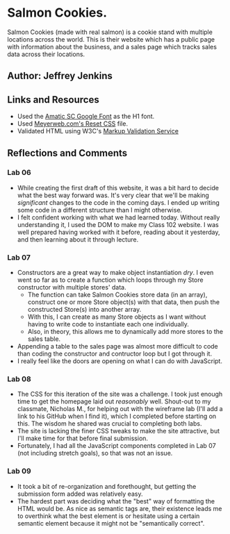 # Salmon Cookies.

Salmon Cookies (made with real salmon) is a cookie stand with multiple locations across the world. This is their website which has a public page with information about the business, and a sales page which tracks sales data across their locations.

## Author: Jeffrey Jenkins

## Links and Resources

- Used the [Amatic SC Google Font](https://fonts.google.com/specimen/Amatic+SC) as the H1 font.
- Used [Meyerweb.com's Reset CSS](http://meyerweb.com/eric/tools/css/reset/) file.
- Validated HTML using W3C's [Markup Validation Service](https://validator.w3.org/)

## Reflections and Comments

### Lab 06

- While creating the first draft of this website, it was a bit hard to decide what the best way forward was. It's very clear that we'll be making *significant* changes to the code in the coming days. I ended up writing some code in a different structure than I might otherwise.
- I felt confident working with what we had learned today. Without really understanding it, I used the DOM to make my Class 102 website. I was well prepared having worked with it before, reading about it yesterday, and then learning about it through lecture.

### Lab 07

- Constructors are a great way to make object instantiation *dry*. I even went so far as to create a function which loops through my Store constructor with multiple stores' data.
  - The function can take Salmon Cookies store data (in an array), construct one or more Store object(s) with that data, then push the constructed Store(s) into another array.
  - With this, I can create as many Store objects as I want without having to write code to instantiate each one individually.
  - Also, in theory, this allows me to dynamically add more stores to the sales table.
- Appending a table to the sales page was almost more difficult to code than coding the constructor and contructor loop but I got through it.
- I really feel like the doors are opening on what I can do with JavaScript.

### Lab 08

- The CSS for this iteration of the site was a challenge. I took just enough time to get the homepage laid out *reasonably* well. Shout-out to my classmate, Nicholas M., for helping out with the wireframe lab (I'll add a link to his GitHub when I find it), which I completed before starting on this. The wisdom he shared was crucial to completing both labs.
- The site is lacking the finer CSS tweaks to make the site attractive, but I'll make time for that before final submission.
- Fortunately, I had all the JavaScript components completed in Lab 07 (not including stretch goals), so that was not an issue.

### Lab 09

- It took a bit of re-organization and forethought, but getting the submission form added was relatively easy.
- The hardest part was deciding what the "best" way of formatting the HTML would be. As nice as semantic tags are, their existence leads me to overthink what the best element is or hesitate using a certain semantic element because it might not be "semantically correct".

